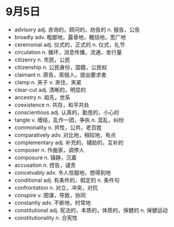 # 9月5日

- advisory adj. 咨询的，顾问的，劝告的 n. 报告，公告
- broadly adv. 粗鄙地，露骨地，概括地，宽广地
- ceremonial adj. 仪式的，正式的 n. 仪式，礼节
- circulation n. 循环，消息传播，流通，发行量
- citizenry n. 市民，公民
- citizenship n. 公民身份，国籍，公民权
- claimant n. 原告，索赔人，提出要求者
- clamp n. 夹子 v. 夹住，夹紧
- clear-cut adj. 清晰的，明显的
- ancestry n. 祖先，世系
- coexistence n. 共存，和平共处
- conscientious adj. 认真的，勤恳的，小心的
- tangle v. 缠结，乱作一团，争执 n. 混乱，纠纷
- commonality n. 共性，公共，老百姓
- comparatively adv. 对比地，相较地，有点
- complementary adj. 补充的，辅助的，互补的
- composer n. 作曲家，调停人
- composure n. 镇静，沉着
- accusation n. 控告，谴责
- conceivably adv. 令人信服地，想得到地
- conditional adj. 有条件的，假定的 n. 条件句
- confrontation n. 对立，冲突，对抗
- conspire v. 图谋，导致，协同
- constantly adv. 不断地，时常地
- constitutional adj. 宪法的，本质的，体质的，保健的 n. 保健运动
- constitutionality n. 合宪性
